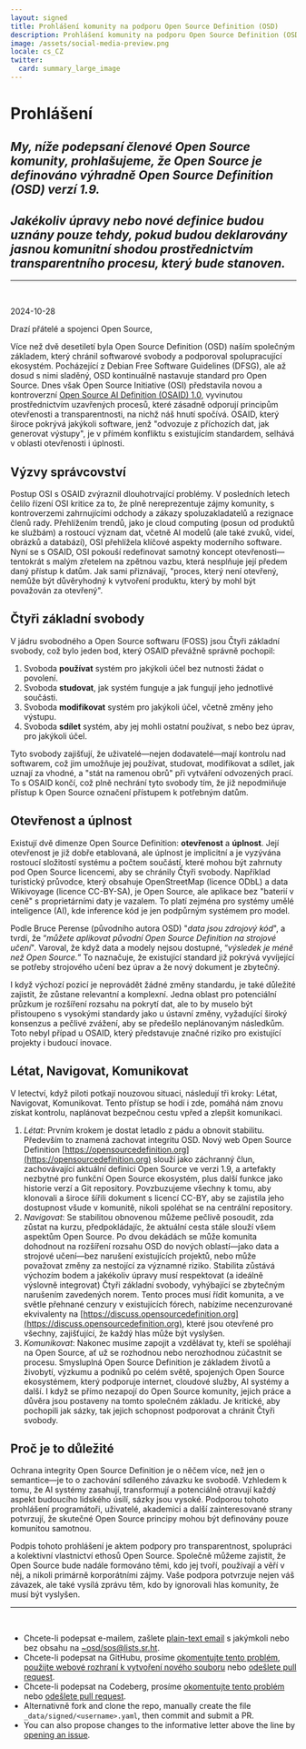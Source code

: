 ```yaml
---
layout: signed
title: Prohlášení komunity na podporu Open Source Definition (OSD)
description: Prohlášení komunity na podporu Open Source Definition (OSD) verze 1.9
image: /assets/social-media-preview.png
locale: cs_CZ
twitter:
  card: summary_large_image
---
```


# **Prohlášení**

## *My, níže podepsaní členové Open Source komunity, prohlašujeme, že Open Source je definováno výhradně Open Source Definition (OSD) verzí 1.9.*

## *Jakékoliv úpravy nebo nové definice budou uznány pouze tehdy, pokud budou deklarovány jasnou komunitní shodou prostřednictvím transparentního procesu, který bude stanoven.*

---
<br>

2024-10-28

Drazí přátelé a spojenci Open Source,

Více než dvě desetiletí byla Open Source Definition (OSD) naším společným základem, který chránil softwarové svobody a podporoval spolupracující ekosystém. Pocházející z Debian Free Software Guidelines (DFSG), ale až dosud s nimi sladěný, OSD kontinuálně nastavuje standard pro Open Source. Dnes však Open Source Initiative (OSI) představila novou a kontroverzní [Open Source AI Definition (OSAID) 1.0](https://opensource.org/ai/open-source-ai-definition), vyvinutou prostřednictvím uzavřených procesů, které zásadně odporují principům otevřenosti a transparentnosti, na nichž náš hnutí spočívá. OSAID, který široce pokrývá jakýkoli software, jenž "odvozuje z příchozích dat, jak generovat výstupy", je v přímém konfliktu s existujícím standardem, selhává v oblasti otevřenosti i úplnosti.

## Výzvy správcovství

Postup OSI s OSAID zvýraznil dlouhotrvající problémy. V posledních letech čelilo řízení OSI kritice za to, že plně nereprezentuje zájmy komunity, s kontroverzemi zahrnujícími odchody a zákazy spoluzakladatelů a rezignace členů rady. Přehlížením trendů, jako je cloud computing (posun od produktů ke službám) a rostoucí význam dat, včetně AI modelů (ale také zvuků, videí, obrázků a databází), OSI přehlížela klíčové aspekty moderního software. Nyní se s OSAID, OSI pokouší redefinovat samotný koncept otevřenosti—tentokrát s malým zřetelem na zpětnou vazbu, která nesplňuje její předem daný přístup k datům. Jak sami přiznávají, "proces, který není otevřený, nemůže být důvěryhodný k vytvoření produktu, který by mohl být považován za otevřený".

## Čtyři základní svobody

V jádru svobodného a Open Source softwaru (FOSS) jsou Čtyři základní svobody, což bylo jeden bod, který OSAID převážně správně pochopil:

1. Svoboda **používat** systém pro jakýkoli účel bez nutnosti žádat o povolení.
2. Svoboda **studovat**, jak systém funguje a jak fungují jeho jednotlivé součásti.
3. Svoboda **modifikovat** systém pro jakýkoli účel, včetně změny jeho výstupu.
4. Svoboda **sdílet** systém, aby jej mohli ostatní používat, s nebo bez úprav, pro jakýkoli účel.

Tyto svobody zajišťují, že uživatelé—nejen dodavatelé—mají kontrolu nad softwarem, což jim umožňuje jej používat, studovat, modifikovat a sdílet, jak uznají za vhodné, a "stát na ramenou obrů" při vytváření odvozených prací. To s OSAID končí, což plně nechrání tyto svobody tím, že již nepodmiňuje přístup k Open Source označení přístupem k potřebným datům.

## Otevřenost a úplnost

Existují dvě dimenze Open Source Definition: **otevřenost** a **úplnost**. Její otevřenost je již dobře etablovaná, ale úplnost je implicitní a je vyzývána rostoucí složitostí systému a počtem součástí, které mohou být zahrnuty pod Open Source licencemi, aby se chránily Čtyři svobody. Například turistický průvodce, který obsahuje OpenStreetMap (licence ODbL) a data Wikivoyage (licence CC-BY-SA), je Open Source, ale aplikace bez "baterií v ceně" s proprietárními daty je vazalem. To platí zejména pro systémy umělé inteligence (AI), kde inference kód je jen podpůrným systémem pro model.

Podle Bruce Perense (původního autora OSD) "*data jsou zdrojový kód*", a tvrdí, že “*můžete aplikovat původní Open Source Definition na strojové učení*". Varoval, že když data a modely nejsou dostupné, “*výsledek je méně než Open Source.*” To naznačuje, že existující standard již pokrývá vyvíjející se potřeby strojového učení bez úprav a že nový dokument je zbytečný.

I když výchozí pozicí je neprovádět žádné změny standardu, je také důležité zajistit, že zůstane relevantní a komplexní. Jedna oblast pro potenciální průzkum je rozšíření rozsahu na pokrytí dat, ale to by muselo být přistoupeno s vysokými standardy jako u ústavní změny, vyžadující široký konsenzus a pečlivé zvážení, aby se předešlo neplánovaným následkům. Toto nebyl případ u OSAID, který představuje značné riziko pro existující projekty i budoucí inovace.

## Létat, Navigovat, Komunikovat

V letectví, když piloti potkají nouzovou situaci, následují tři kroky: Létat, Navigovat, Komunikovat. Tento přístup se hodí i zde, pomáhá nám znovu získat kontrolu, naplánovat bezpečnou cestu vpřed a zlepšit komunikaci.

1. *Létat*: Prvním krokem je dostat letadlo z pádu a obnovit stabilitu. Především to znamená zachovat integritu OSD. Nový web Open Source Definition [https://opensourcedefinition.org](https://opensourcedefinition.org) slouží jako záchranný člun, zachovávající aktuální definici Open Source ve verzi 1.9, a artefakty nezbytné pro funkční Open Source ekosystém, plus další funkce jako historie verzí a Git repository. Povzbuzujeme všechny k tomu, aby klonovali a široce šířili dokument s licencí CC-BY, aby se zajistila jeho dostupnost všude v komunitě, nikoli spoléhat se na centrální repository.
2. *Navigovat*: Se stabilitou obnovenou můžeme pečlivě posoudit, zda zůstat na kurzu, předpokládajíc, že aktuální cesta stále slouží všem aspektům Open Source. Po dvou dekádách se může komunita dohodnout na rozšíření rozsahu OSD do nových oblastí—jako data a strojové učení—bez narušení existujících projektů, nebo může považovat změny za nestojící za významné riziko. Stabilita zůstává výchozím bodem a jakékoliv úpravy musí respektovat (a ideálně výslovně integrovat) Čtyři základní svobody, vyhýbající se zbytečným narušením zavedených norem. Tento proces musí řídit komunita, a ve světle přehnané cenzury v existujících fórech, nabízíme necenzurované ekvivalenty na [https://discuss.opensourcedefinition.org](https://discuss.opensourcedefinition.org), které jsou otevřené pro všechny, zajišťující, že každý hlas může být vyslyšen.
3. *Komunikovat*: Nakonec musíme zapojit a vzdělávat ty, kteří se spoléhají na Open Source, ať už se rozhodnou nebo nerozhodnou zúčastnit se procesu. Smysluplná Open Source Definition je základem životů a živobytí, výzkumu a podniků po celém světě, spojených Open Source ekosystémem, který podporuje internet, cloudové služby, AI systémy a další. I když se přímo nezapojí do Open Source komunity, jejich práce a důvěra jsou postaveny na tomto společném základu. Je kritické, aby pochopili jak sázky, tak jejich schopnost podporovat a chránit Čtyři svobody.

## Proč je to důležité

Ochrana integrity Open Source Definition je o něčem více, než jen o semantice—je to o zachování sdíleného závazku ke svobodě. Vzhledem k tomu, že AI systémy zasahují, transformují a potenciálně otravují každý aspekt budoucího lidského úsilí, sázky jsou vysoké. Podporou tohoto prohlášení programátoři, uživatelé, akademici a další zainteresované strany potvrzují, že skutečné Open Source principy mohou být definovány pouze komunitou samotnou.

Podpis tohoto prohlášení je aktem podpory pro transparentnost, spolupráci a kolektivní vlastnictví ethosů Open Source. Společně můžeme zajistit, že Open Source bude nadále formováno těmi, kdo jej tvoří, používají a věří v něj, a nikoli primárně korporátními zájmy. Vaše podpora potvrzuje nejen váš závazek, ale také vysílá zprávu těm, kdo by ignorovali hlas komunity, že musí být vyslyšen.

---
<br>

- Chcete-li podepsat e-mailem, zašlete [plain-text email](https://useplaintext.email/) s jakýmkoli nebo bez obsahu na [~osd/sos@lists.sr.ht](mailto:~osd/sos@lists.sr.ht).
- Chcete-li podepsat na GitHubu, prosíme [okomentujte tento problém](https://github.com/OpenSourceDefinition/SaveOpenSource/issues/1), [použijte webové rozhraní k vytvoření nového souboru](https://github.com/OpenSourceDefinition/SaveOpenSource/new/master/_data/signed) nebo [odešlete pull request](https://github.com/OpenSourceDefinition/SaveOpenSource/pulls).
- Chcete-li podepsat na Codeberg, prosíme [okomentujte tento problém](https://codeberg.org/osd/sos/issues/1) nebo [odešlete pull request](https://codeberg.org/osd/sos/pulls).
- Alternativně fork and clone the repo, manually create the file `_data/signed/<username>.yaml`, then commit and submit a PR.
- You can also propose changes to the informative letter above the line by [opening an issue](https://codeberg.org/osd/sos/issues).

